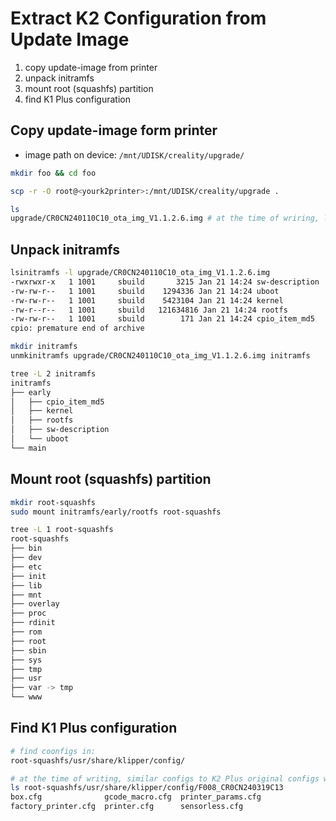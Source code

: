 # Extract K2 Configuration from Update Image

1. copy update-image from printer
2. unpack initramfs
3. mount root (squashfs) partition
4. find K1 Plus configuration

## Copy update-image form printer

- image path on device: `/mnt/UDISK/creality/upgrade/`

```bash
mkdir foo && cd foo

scp -r -O root@<yourk2printer>:/mnt/UDISK/creality/upgrade .

ls
upgrade/CR0CN240110C10_ota_img_V1.1.2.6.img # at the time of wriring, latest version was 1.1.2.6
```

## Unpack initramfs
```bash
lsinitramfs -l upgrade/CR0CN240110C10_ota_img_V1.1.2.6.img
-rwxrwxr-x   1 1001     sbuild       3215 Jan 21 14:24 sw-description
-rw-rw-r--   1 1001     sbuild    1294336 Jan 21 14:24 uboot
-rw-rw-r--   1 1001     sbuild    5423104 Jan 21 14:24 kernel
-rw-r--r--   1 1001     sbuild   121634816 Jan 21 14:24 rootfs
-rw-rw-r--   1 1001     sbuild        171 Jan 21 14:24 cpio_item_md5
cpio: premature end of archive

mkdir initramfs
unmkinitramfs upgrade/CR0CN240110C10_ota_img_V1.1.2.6.img initramfs

tree -L 2 initramfs
initramfs
├── early
│   ├── cpio_item_md5
│   ├── kernel
│   ├── rootfs
│   ├── sw-description
│   └── uboot
└── main
```

## Mount root (squashfs) partition

```bash
mkdir root-squashfs
sudo mount initramfs/early/rootfs root-squashfs

tree -L 1 root-squashfs
root-squashfs
├── bin
├── dev
├── etc
├── init
├── lib
├── mnt
├── overlay
├── proc
├── rdinit
├── rom
├── root
├── sbin
├── sys
├── tmp
├── usr
├── var -> tmp
└── www
```

## Find K1 Plus configuration

```bash
# find coonfigs in:
root-squashfs/usr/share/klipper/config/

# at the time of writing, similar configs to K2 Plus original configs were found in
ls root-squashfs/usr/share/klipper/config/F008_CR0CN240319C13
box.cfg              gcode_macro.cfg  printer_params.cfg
factory_printer.cfg  printer.cfg      sensorless.cfg

```
